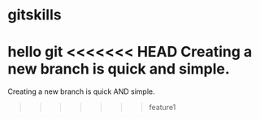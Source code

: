 # gitskills

hello git
<<<<<<< HEAD
Creating a new branch is quick and simple.
=======
Creating a new branch is quick AND simple.
>>>>>>> feature1
